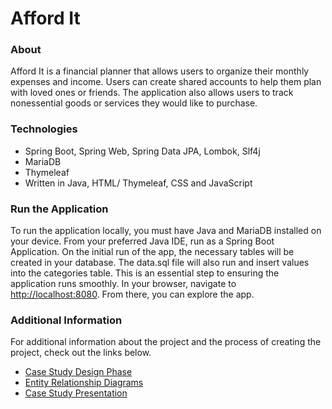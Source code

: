 # Afford It 

### About
Afford It is a financial planner that allows users to organize their monthly expenses and income. Users can create shared accounts to help them plan with loved ones or friends. The application also allows users to track nonessential goods or services they would like to purchase. 

### Technologies
- Spring Boot, Spring Web, Spring Data JPA, Lombok, Slf4j
- MariaDB
- Thymeleaf
- Written in Java, HTML/ Thymeleaf, CSS and JavaScript


### Run the Application
To run the application locally, you must have Java and MariaDB installed on your device. From your preferred Java IDE, run as a Spring Boot Application. On the initial run of the app, the necessary tables will be created in your database. The data.sql file will also run and insert values into the categories table. This is an essential step to ensuring the application runs smoothly. 
In your browser, navigate to [http://localhost:8080](). From there, you can explore the app. 

### Additional Information 
For additional information about the project and the process of creating the project, check out the links below. 
- [Case Study Design Phase](https://docs.google.com/document/d/1GcJFkCrMjT7xFeuuxqZa2kkPZgUifr6kZOnzYe0FGj4/edit?usp=sharing)
- [Entity Relationship Diagrams](https://drive.google.com/file/d/1hMc9A3fx7-q2AfXpHA9kacd2ix3zmIUL/view?usp=sharing)
- [Case Study Presentation](https://docs.google.com/presentation/d/12OIPA8mJzrbO38pd7vyneJQwk2GMgY9h6weKZxdNgZY/edit?usp=sharing)